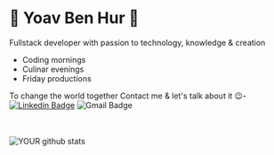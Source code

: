 # :star2: Yoav Ben Hur :star2:
Fullstack developer with passion to technology, knowledge & creation
- Coding mornings
- Culinar evenings
- Friday productions

To change the world together Contact me & let's talk about it :wink:-  
[![Linkedin Badge](https://img.shields.io/badge/-Yoav_Ben_Hur-blue?style=flat-square&logo=Linkedin&logoColor=white&link=https://www.linkedin.com/in/yoav-ben-hur-9a333826/)](https://www.linkedin.com/in/yoav-ben-hur-9a333826/)
![Gmail Badge](https://img.shields.io/badge/-yoavbenhur-c14438?style=flat-square&logo=Gmail&logoColor=white&link=mailto:yoavbenhur@gmail.com)

<br></br>
![YOUR github stats](https://github-readme-stats.vercel.app/api?username=BenHurCreations) 

